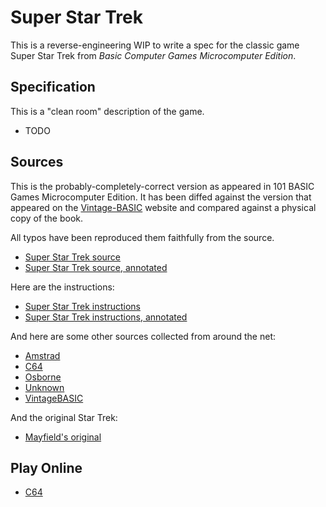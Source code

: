 # Super Star Trek

This is a reverse-engineering WIP to write a spec for the classic game
Super Star Trek from _Basic Computer Games Microcomputer Edition_.

## Specification

This is a "clean room" description of the game.

* TODO

## Sources

This is the probably-completely-correct version as appeared in 101 BASIC
Games Microcomputer Edition. It has been diffed against the version that
appeared on the [Vintage-BASIC](http://www.vintage-basic.net/) website
and compared against a physical copy of the book.

All typos have been reproduced them faithfully from the source.

* [Super Star Trek source](sources/sst.bas)
* [Super Star Trek source, annotated](sources/sst_annotated.bas)

Here are the instructions:

* [Super Star Trek instructions](sources/sst_inst.bas)
* [Super Star Trek instructions, annotated](sources/sst_inst_annotated.bas)

And here are some other sources collected from around the net:

* [Amstrad](sources/sst_amstrad.bas)
* [C64](sources/sst_c64.bas)
* [Osborne](sources/sst_osborne.bas)
* [Unknown](sources/sst_unknown.bas)
* [VintageBASIC](sources/sst_vintagebasic.bas)

And the original Star Trek:

* [Mayfield's original](sources/st_mayfield.bas)

## Play Online

* [C64](https://c64online.com/c64-games/super-star-trek/)
